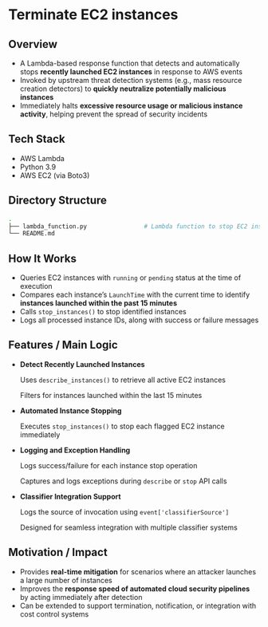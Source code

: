 # Terminate EC2 instances

## Overview

- A Lambda-based response function that detects and automatically stops **recently launched EC2 instances** in response to AWS events
- Invoked by upstream threat detection systems (e.g., mass resource creation detectors) to **quickly neutralize potentially malicious instances**
- Immediately halts **excessive resource usage or malicious instance activity**, helping prevent the spread of security incidents

## Tech Stack

- AWS Lambda
- Python 3.9
- AWS EC2 (via Boto3)

## Directory Structure

```bash
.
├── lambda_function.py                # Lambda function to stop EC2 instances
└── README.md
```

## How It Works

- Queries EC2 instances with `running` or `pending` status at the time of execution
- Compares each instance’s `LaunchTime` with the current time to identify **instances launched within the past 15 minutes**
- Calls `stop_instances()` to stop identified instances
- Logs all processed instance IDs, along with success or failure messages

## Features / Main Logic

- **Detect Recently Launched Instances**
    
    Uses `describe_instances()` to retrieve all active EC2 instances
    
    Filters for instances launched within the last 15 minutes
    
- **Automated Instance Stopping**
    
    Executes `stop_instances()` to stop each flagged EC2 instance immediately
    
- **Logging and Exception Handling**
    
    Logs success/failure for each instance stop operation
    
    Captures and logs exceptions during `describe` or `stop` API calls
    
- **Classifier Integration Support**
    
    Logs the source of invocation using `event['classifierSource']`
    
    Designed for seamless integration with multiple classifier systems
    

## Motivation / Impact

- Provides **real-time mitigation** for scenarios where an attacker launches a large number of instances
- Improves the **response speed of automated cloud security pipelines** by acting immediately after detection
- Can be extended to support termination, notification, or integration with cost control systems